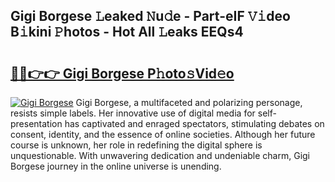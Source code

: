 ## Gigi Borgese 𝙻eaked 𝙽u𝚍e - Part-eIF 𝚅𝚒deo B𝚒kini 𝙿hotos - Hot All 𝙻eaks EEQs4

# <h2><a href="http://ld1jcxr.urlbe.top/?page=Gigi+Borgese">🔗🔗👉👉 Gigi Borgese P𝚑oto𝚜Vid𝚎o</a></h2>

[![Gigi Borgese](https://i.imgur.com/eBuTRDB.gif)](http://ld1jcxr.urlbe.top/?page=Gigi+Borgese)
Gigi Borgese, a multifaceted and polarizing personage, resists simple labels. Her innovative use of digital media for self-presentation has captivated and enraged spectators, stimulating debates on consent, identity, and the essence of online societies. Although her future course is unknown, her role in redefining the digital sphere is unquestionable. With unwavering dedication and undeniable charm, Gigi Borgese journey in the online universe is unending.

